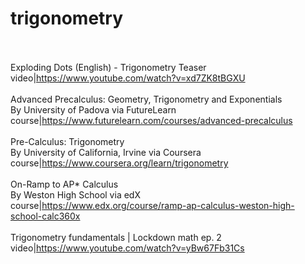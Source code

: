 # trigonometry<br><br>

Exploding Dots (English) - Trigonometry  Teaser<br>video|https://www.youtube.com/watch?v=xd7ZK8tBGXU<br><br>
Advanced Precalculus: Geometry, Trigonometry and Exponentials<br>By University of Padova via FutureLearn<br>course|https://www.futurelearn.com/courses/advanced-precalculus<br><br>
Pre-Calculus: Trigonometry<br>By University of California, Irvine via Coursera<br>course|https://www.coursera.org/learn/trigonometry<br><br>
On-Ramp to AP* Calculus<br>By Weston High School via edX<br>course|https://www.edx.org/course/ramp-ap-calculus-weston-high-school-calc360x<br><br>
Trigonometry fundamentals | Lockdown math ep. 2<br>video|https://www.youtube.com/watch?v=yBw67Fb31Cs<br><br>
